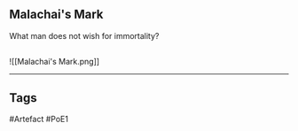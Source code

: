 ## Malachai's Mark
What man does not wish for immortality?
##
![[Malachai's Mark.png]]

---
## Tags
#Artefact
#PoE1
